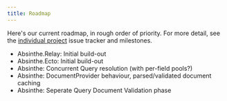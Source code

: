 ```yaml
---
title: Roadmap
---
```


Here's our current roadmap, in rough order of priority. For more detail, see the
[individual project](/projects) issue tracker and milestones.

- Absinthe.Relay: Initial build-out
- Absinthe.Ecto: Initial build-out
- Absinthe: Concurrent Query resolution (with per-field pools?)
- Absinthe: DocumentProvider behaviour, parsed/validated document caching
- Absinthe: Seperate Query Document Validation phase
